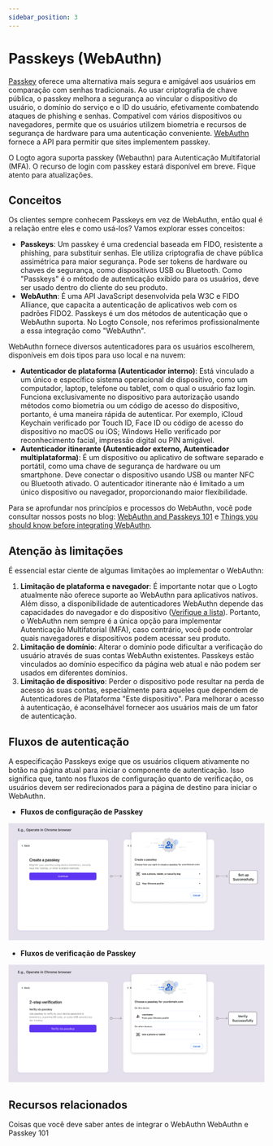 ```yaml
---
sidebar_position: 3
---
```


# Passkeys (WebAuthn)

[Passkey](https://auth.wiki/passkey) oferece uma alternativa mais segura e amigável aos usuários em comparação com senhas tradicionais. Ao usar criptografia de chave pública, o passkey melhora a segurança ao vincular o dispositivo do usuário, o domínio do serviço e o ID do usuário, efetivamente combatendo ataques de phishing e senhas. Compatível com vários dispositivos ou navegadores, permite que os usuários utilizem biometria e recursos de segurança de hardware para uma autenticação conveniente. [WebAuthn](https://auth.wiki/webauthn) fornece a API para permitir que sites implementem passkey.

O Logto agora suporta passkey (Webauthn) para Autenticação Multifatorial (MFA). O recurso de login com passkey estará disponível em breve. Fique atento para atualizações.

## Conceitos

Os clientes sempre conhecem Passkeys em vez de WebAuthn, então qual é a relação entre eles e como usá-los? Vamos explorar esses conceitos:

- **Passkeys**: Um passkey é uma credencial baseada em FIDO, resistente a phishing, para substituir senhas. Ele utiliza criptografia de chave pública assimétrica para maior segurança. Pode ser tokens de hardware ou chaves de segurança, como dispositivos USB ou Bluetooth. Como "Passkeys" é o método de autenticação exibido para os usuários, deve ser usado dentro do cliente do seu produto.
- **WebAuthn**: É uma API JavaScript desenvolvida pela W3C e FIDO Alliance, que capacita a autenticação de aplicativos web com os padrões FIDO2. Passkeys é um dos métodos de autenticação que o WebAuthn suporta. No Logto Console, nos referimos profissionalmente a essa integração como "WebAuthn".

WebAuthn fornece diversos autenticadores para os usuários escolherem, disponíveis em dois tipos para uso local e na nuvem:

- **Autenticador de plataforma (Autenticador interno)**: Está vinculado a um único e específico sistema operacional de dispositivo, como um computador, laptop, telefone ou tablet, com o qual o usuário faz login. Funciona exclusivamente no dispositivo para autorização usando métodos como biometria ou um código de acesso do dispositivo, portanto, é uma maneira rápida de autenticar. Por exemplo, iCloud Keychain verificado por Touch ID, Face ID ou código de acesso do dispositivo no macOS ou iOS; Windows Hello verificado por reconhecimento facial, impressão digital ou PIN amigável.
- **Autenticador itinerante (Autenticador externo, Autenticador multiplataforma)**: É um dispositivo ou aplicativo de software separado e portátil, como uma chave de segurança de hardware ou um smartphone. Deve conectar o dispositivo usando USB ou manter NFC ou Bluetooth ativado. O autenticador itinerante não é limitado a um único dispositivo ou navegador, proporcionando maior flexibilidade.

Para se aprofundar nos princípios e processos do WebAuthn, você pode consultar nossos posts no blog: [WebAuthn and Passkeys 101](https://blog.logto.io/web-authn-and-passkey-101/) e [Things you should know before integrating WebAuthn](https://blog.logto.io/webauthn-base-knowledge/).

## Atenção às limitações

É essencial estar ciente de algumas limitações ao implementar o WebAuthn:

1. **Limitação de plataforma e navegador**: É importante notar que o Logto atualmente não oferece suporte ao WebAuthn para aplicativos nativos. Além disso, a disponibilidade de autenticadores WebAuthn depende das capacidades do navegador e do dispositivo ([Verifique a lista](https://caniuse.com/?search=webauthn)). Portanto, o WebAuthn nem sempre é a única opção para implementar Autenticação Multifatorial (MFA), caso contrário, você pode controlar quais navegadores e dispositivos podem acessar seu produto.
2. **Limitação de domínio**: Alterar o domínio pode dificultar a verificação do usuário através de suas contas WebAuthn existentes. Passkeys estão vinculados ao domínio específico da página web atual e não podem ser usados em diferentes domínios.
3. **Limitação de dispositivo**: Perder o dispositivo pode resultar na perda de acesso às suas contas, especialmente para aqueles que dependem de Autenticadores de Plataforma "Este dispositivo". Para melhorar o acesso à autenticação, é aconselhável fornecer aos usuários mais de um fator de autenticação.

## Fluxos de autenticação

A especificação Passkeys exige que os usuários cliquem ativamente no botão na página atual para iniciar o componente de autenticação. Isso significa que, tanto nos fluxos de configuração quanto de verificação, os usuários devem ser redirecionados para a página de destino para iniciar o WebAuthn.

- **Fluxos de configuração de Passkey**

![Fluxo de configuração do WebAuthn](./assets/webauthn-setup-flow.png)

- **Fluxos de verificação de Passkey**

![Fluxo de verificação do WebAuthn](./assets/webauthn-verification-flow.png)

## Recursos relacionados

<Url href="https://blog.logto.io/webauthn-base-knowledge">
  Coisas que você deve saber antes de integrar o WebAuthn
</Url>

<Url href="https://blog.logto.io/web-authn-and-passkey-101">
  WebAuthn e Passkey 101
</Url>
